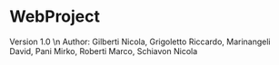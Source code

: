 # WebProject
Version 1.0 \n
Author: Gilberti Nicola, Grigoletto Riccardo, Marinangeli David, Pani Mirko, Roberti Marco, Schiavon Nicola
